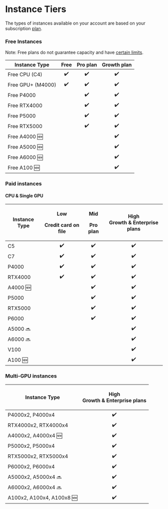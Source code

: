 # Instance Tiers

The types of instances available on your account are based on your subscription [plan](https://gradient.paperspace.com/pricing). &#x20;

### Free Instances

Note: Free plans do not guarantee capacity and have [certain limits](free-instances.md).&#x20;

| Instance Type     | Free | Pro plan | Growth plan |
| ----------------- | :--: | :------: | :---------: |
| Free CPU (C4)     |  ✔️  |    ✔️    |      ✔️     |
| Free GPU+ (M4000) |  ✔️  |    ✔️    |      ✔️     |
| Free P4000        |      |    ✔️    |      ✔️     |
| Free RTX4000      |      |    ✔️    |      ✔️     |
| Free P5000        |      |    ✔️    |      ✔️     |
| Free RTX5000      |      |    ✔️    |      ✔️     |
| Free A4000 🆕     |      |          |      ✔️     |
| Free A5000 🆕     |      |          |      ✔️     |
| Free A6000 🆕     |      |          |      ✔️     |
| Free A100 🆕      |      |          |      ✔️     |

### Paid instances

#### CPU & Single GPU

| Instance Type | <p>Low</p><p>Credit card on file</p> | <p>Mid </p><p>Pro plan</p> | <p>High <br>Growth &#x26; Enterprise plans</p> |
| ------------- | :----------------------------------: | :------------------------: | :--------------------------------------------: |
| C5            |                  ✔️                  |             ✔️             |                       ✔️                       |
| C7            |                  ✔️                  |             ✔️             |                       ✔️                       |
| P4000         |                  ✔️                  |             ✔️             |                       ✔️                       |
| RTX4000       |                  ✔️                  |             ✔️             |                       ✔️                       |
| A4000 🆕      |                                      |             ✔️             |                       ✔️                       |
| P5000         |                                      |             ✔️             |                       ✔️                       |
| RTX5000       |                                      |             ✔️             |                       ✔️                       |
| P6000         |                                      |             ✔️             |                       ✔️                       |
| A5000 🔜      |                                      |                            |                       ✔️                       |
| A6000 🔜      |                                      |                            |                       ✔️                       |
| V100          |                                      |                            |                       ✔️                       |
| A100 🆕       |                                      |                            |                       ✔️                       |

### Multi-GPU instances

| Instance Type             | <p>High <br>Growth &#x26; Enterprise plans</p> |
| ------------------------- | :--------------------------------------------: |
| P4000x2, P4000x4          |                       ✔️                       |
| RTX4000x2, RTX4000x4      |                       ✔️                       |
| A4000x2, A4000x4 🆕       |                       ✔️                       |
| P5000x2, P5000x4          |                       ✔️                       |
| RTX5000x2, RTX5000x4      |                       ✔️                       |
| P6000x2, P6000x4          |                       ✔️                       |
| A5000x2, A5000x4 🔜       |                       ✔️                       |
| A6000x2, A6000x4 🔜       |                       ✔️                       |
| A100x2, A100x4, A100x8 🆕 |                       ✔️                       |
